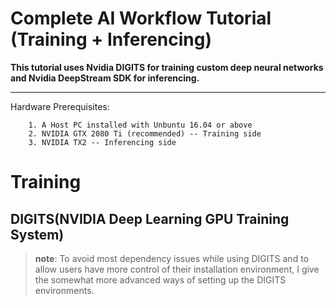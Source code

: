 # Complete AI Workflow Tutorial (Training + Inferencing)
**This tutorial uses Nvidia DIGITS for training custom deep neural networks and Nvidia DeepStream SDK for inferencing.**


------------


Hardware Prerequisites:

		1. A Host PC installed with Unbuntu 16.04 or above
		2. NVIDIA GTX 2080 Ti (recommended) -- Training side
		3. NVIDIA TX2 -- Inferencing side
# Training		
## DIGITS(NVIDIA Deep Learning GPU Training System)

 > **note**: To avoid most dependency issues while using DIGITS and to allow users have more control of their installation environment, I give the somewhat more advanced ways of setting up the DIGITS environments.


